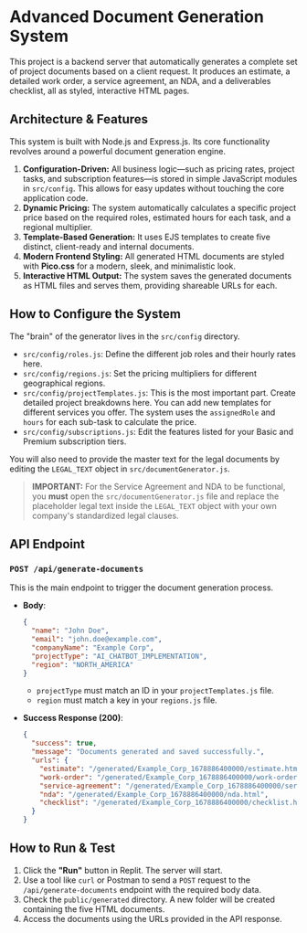 # Advanced Document Generation System

This project is a backend server that automatically generates a complete set of project documents based on a client request. It produces an estimate, a detailed work order, a service agreement, an NDA, and a deliverables checklist, all as styled, interactive HTML pages.

## Architecture & Features

This system is built with Node.js and Express.js. Its core functionality revolves around a powerful document generation engine.

1.  **Configuration-Driven:** All business logic—such as pricing rates, project tasks, and subscription features—is stored in simple JavaScript modules in `src/config`. This allows for easy updates without touching the core application code.
2.  **Dynamic Pricing:** The system automatically calculates a specific project price based on the required roles, estimated hours for each task, and a regional multiplier.
3.  **Template-Based Generation:** It uses EJS templates to create five distinct, client-ready and internal documents.
4.  **Modern Frontend Styling:** All generated HTML documents are styled with **Pico.css** for a modern, sleek, and minimalistic look.
5.  **Interactive HTML Output:** The system saves the generated documents as HTML files and serves them, providing shareable URLs for each.

## How to Configure the System

The "brain" of the generator lives in the `src/config` directory.

*   `src/config/roles.js`: Define the different job roles and their hourly rates here.
*   `src/config/regions.js`: Set the pricing multipliers for different geographical regions.
*   `src/config/projectTemplates.js`: This is the most important part. Create detailed project breakdowns here. You can add new templates for different services you offer. The system uses the `assignedRole` and `hours` for each sub-task to calculate the price.
*   `src/config/subscriptions.js`: Edit the features listed for your Basic and Premium subscription tiers.

You will also need to provide the master text for the legal documents by editing the `LEGAL_TEXT` object in `src/documentGenerator.js`.

> **IMPORTANT:** For the Service Agreement and NDA to be functional, you **must** open the `src/documentGenerator.js` file and replace the placeholder legal text inside the `LEGAL_TEXT` object with your own company's standardized legal clauses.

## API Endpoint

### `POST /api/generate-documents`
This is the main endpoint to trigger the document generation process.

*   **Body**:
    ```json
    {
      "name": "John Doe",
      "email": "john.doe@example.com",
      "companyName": "Example Corp",
      "projectType": "AI_CHATBOT_IMPLEMENTATION",
      "region": "NORTH_AMERICA"
    }
    ```
    *   `projectType` must match an ID in your `projectTemplates.js` file.
    *   `region` must match a key in your `regions.js` file.

*   **Success Response (200)**:
    ```json
    {
      "success": true,
      "message": "Documents generated and saved successfully.",
      "urls": {
        "estimate": "/generated/Example_Corp_1678886400000/estimate.html",
        "work-order": "/generated/Example_Corp_1678886400000/work-order.html",
        "service-agreement": "/generated/Example_Corp_1678886400000/service-agreement.html",
        "nda": "/generated/Example_Corp_1678886400000/nda.html",
        "checklist": "/generated/Example_Corp_1678886400000/checklist.html"
      }
    }
    ```

## How to Run & Test
1.  Click the **"Run"** button in Replit. The server will start.
2.  Use a tool like `curl` or Postman to send a `POST` request to the `/api/generate-documents` endpoint with the required body data.
3.  Check the `public/generated` directory. A new folder will be created containing the five HTML documents.
4.  Access the documents using the URLs provided in the API response.
